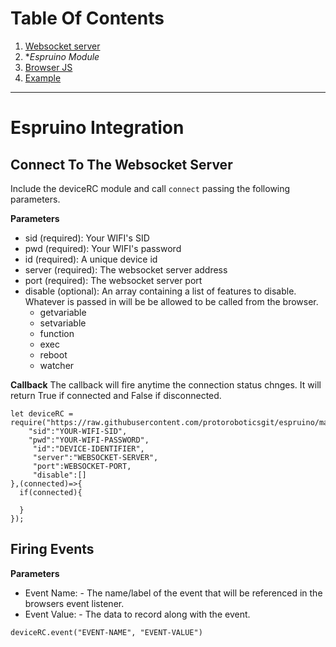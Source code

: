 # Table Of Contents
 1. [Websocket server](https://github.com/protoroboticsgit/espruino/tree/master/devicerc#websocket-server)
 2. **Espruino Module*
 3. [Browser JS](https://github.com/protoroboticsgit/espruino/blob/master/devicerc/readme_browser.md)
 4. [Example](https://github.com/protoroboticsgit/espruino/tree/master/devicerc/example)
 
 
----------------------------------------------

# Espruino Integration

## Connect To The Websocket Server
Include the deviceRC module and call ```connect``` passing the following parameters.

**Parameters**
 - sid (required): Your WIFI's SID
 - pwd (required): Your WIFI's password
 - id (required): A unique device id
 - server (required): The websocket server address
 - port (required): The websocket server port
 - disable (optional): An array containing a list of features to disable. Whatever is passed in will be be allowed to be called from the browser.
   - getvariable
   - setvariable
   - function
   - exec
   - reboot
   - watcher

**Callback**
The callback will fire anytime the connection status chnges. It will return True if connected and False if disconnected.

```
let deviceRC = require("https://raw.githubusercontent.com/protoroboticsgit/espruino/master/devicerc/device.min.js").connect({
    "sid":"YOUR-WIFI-SID",
    "pwd":"YOUR-WIFI-PASSWORD",
     "id":"DEVICE-IDENTIFIER",
     "server":"WEBSOCKET-SERVER",
     "port":WEBSOCKET-PORT,
     "disable":[]
},(connected)=>{
  if(connected){
    
  }
});
```

## Firing Events

**Parameters**
 - Event Name: - The name/label of the event that will be referenced in the browsers event listener.
 - Event Value: - The data to record along with the event.

```
deviceRC.event("EVENT-NAME", "EVENT-VALUE")
```
